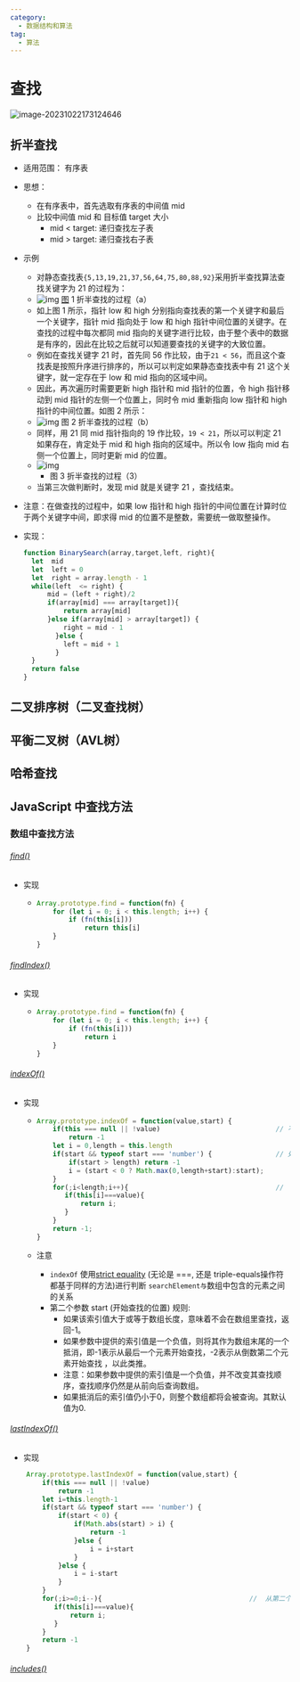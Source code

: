 ```yaml
---
category:
  - 数据结构和算法
tag:
  - 算法
---
```

# 查找

![image-20231022173124646](../images/算法-查找.png)

## 折半查找

* 适用范围： 有序表

* 思想：

  * 在有序表中，首先选取有序表的中间值 mid
  * 比较中间值 mid 和 目标值 target 大小
    * mid < target: 递归查找左子表
    * mid > target:  递归查找右子表

* 示例

  * 对静态查找表`{5,13,19,21,37,56,64,75,80,88,92}`采用折半查找算法查找关键字为 21 的过程为：
  * ![img](../images/2-1G016102104D7.png)
    [图](http://data.biancheng.net/view/200.html) 1 折半查找的过程（a）
  * 如上图 1 所示，指针 low 和 high 分别指向查找表的第一个关键字和最后一个关键字，指针 mid 指向处于 low 和 high 指针中间位置的关键字。在查找的过程中每次都同 mid 指向的关键字进行比较，由于整个表中的数据是有序的，因此在比较之后就可以知道要查找的关键字的大致位置。
  * 例如在查找关键字 21 时，首先同 56 作比较，由于`21 < 56`，而且这个查找表是按照升序进行排序的，所以可以判定如果静态查找表中有 21 这个关键字，就一定存在于 low 和 mid 指向的区域中间。
  * 因此，再次遍历时需要更新 high 指针和 mid 指针的位置，令 high 指针移动到 mid 指针的左侧一个位置上，同时令 mid 重新指向 low 指针和 high 指针的中间位置。如图 2 所示：
  * ![img](../images/2-1G016102250N2.png)
    图 2 折半查找的过程（b）
  * 同样，用 21 同 mid 指针指向的 19 作比较，`19 < 21`，所以可以判定 21 如果存在，肯定处于 mid 和 high 指向的区域中。所以令 low 指向 mid 右侧一个位置上，同时更新 mid 的位置。
  * ![img](../images/2-1G01610231cS.png)
    * 图 3 折半查找的过程（3）
  * 当第三次做判断时，发现 mid 就是关键字 21 ，查找结束。

* 注意：在做查找的过程中，如果 low 指针和 high 指针的中间位置在计算时位于两个关键字中间，即求得 mid 的位置不是整数，需要统一做取整操作。

* 实现：

  ```javascript
  function BinarySearch(array,target,left, right){
  	let  mid  
  	let  left = 0
  	let  right = array.length - 1
  	while(left  <= right) {
  		mid = (left + right)/2
  		if(array[mid] === array[target]){
  			return array[mid]
  		}else if(array[mid] > array[target]) {
  			right = mid - 1 
          }else {
          	left = mid + 1 
          }
  	}
  	return false
  }
  ```

  

## 二叉排序树（二叉查找树）

## 平衡二叉树（AVL树）

## 哈希查找

## JavaScript 中查找方法

### 数组中查找方法

###### [find()](https://developer.mozilla.org/zh-CN/docs/Web/JavaScript/Reference/Global_Objects/Array/find)

* 实现

  * ```javascript
    Array.prototype.find = function(fn) {
        for (let i = 0; i < this.length; i++) {
            if (fn(this[i])) 
            	return this[i]
        }
    }
    ```

###### [findIndex()](https://developer.mozilla.org/zh-CN/docs/Web/JavaScript/Reference/Global_Objects/Array/findIndex)

* 实现

  * ```javascript
    Array.prototype.find = function(fn) {
        for (let i = 0; i < this.length; i++) {
            if (fn(this[i])) 
            	return i
        }
    }
    ```

###### [indexOf()](https://developer.mozilla.org/zh-CN/docs/Web/JavaScript/Reference/Global_Objects/Array/indexOf)

* 实现

  * ```javascript
    Array.prototype.indexOf = function(value,start) {
    	if(this === null || !value)								// 不允许null调用或则查找值为空
    		return -1
    	let i = 0,length = this.length
    	if(start && typeof start === 'number') {				// 处理第二个参数
    		if(start > length) return -1
    		i = (start < 0 ? Math.max(0,length+start):start);
    	}
        for(;i<length;i++){										//	从第二个参数位置起从前往后查找
           if(this[i]===value){
               return i;
           }
       	}
       	return -1;
    }
    ```

  * 注意

    * `indexOf` 使用[strict equality](https://developer.mozilla.org/zh-CN/docs/Web/JavaScript/Reference/Operators/Comparison_Operators#Using_the_Equality_Operators) (无论是 ===, 还是 triple-equals操作符都基于同样的方法)进行判断 `searchElement与`数组中包含的元素之间的关系
    * 第二个参数 start (开始查找的位置) 规则:
      * 如果该索引值大于或等于数组长度，意味着不会在数组里查找，返回-1。
      * 如果参数中提供的索引值是一个负值，则将其作为数组末尾的一个抵消，即-1表示从最后一个元素开始查找，-2表示从倒数第二个元素开始查找 ，以此类推。
      * 注意：如果参数中提供的索引值是一个负值，并不改变其查找顺序，查找顺序仍然是从前向后查询数组。
      * 如果抵消后的索引值仍小于0，则整个数组都将会被查询。其默认值为0.

###### [lastIndexOf()](https://developer.mozilla.org/zh-CN/docs/Web/JavaScript/Reference/Global_Objects/Array/lastIndexOf)

* 实现

```javascript
    Array.prototype.lastIndexOf = function(value,start) {
    	if(this === null || !value)	
    		return -1
    	let i=this.length-1
    	if(start && typeof start === 'number') {
    		if(start < 0) {
    			if(Math.abs(start) > i) {
    				return -1
    			}else {
    				i = i+start
    			}
    		}else {
    			i = i-start
    		}
    	}
    	for(;i>=0;i--){										//	从第二个参数位置起从后往前查找
           if(this[i]===value){
               return i;
           }
       	}
       	return -1
    }
```

###### [includes()](https://developer.mozilla.org/zh-CN/docs/Web/JavaScript/Reference/Global_Objects/Array/includes)